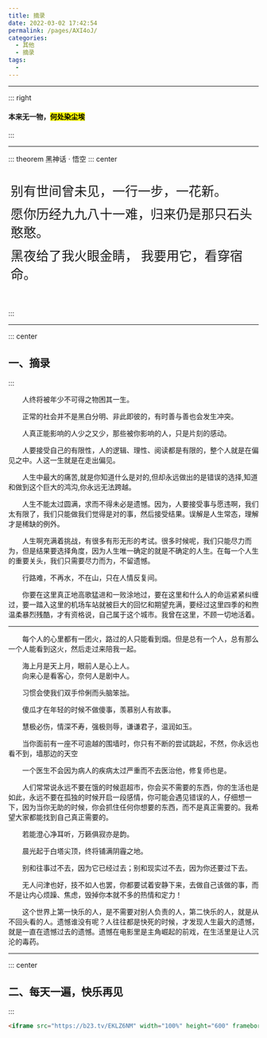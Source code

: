 ```yaml
---
title: 摘录
date: 2022-03-02 17:42:54
permalink: /pages/AXI4oJ/
categories: 
  - 其他
  - 摘录
tags: 
  - 
---
```


---
::: right
<h4>本来无一物，<mark>何处染尘埃</mark></h4> <Badge text="beta" type="warning"/><Badge text="摘录"/>
:::

---

::: theorem 黑神话 · 悟空
::: center
<!--华文行楷 隶书-->
<div style="font-family: 华文行楷,cursive; font-size: 1.6rem; padding-top: 1rem; padding-bottom: 3rem;">
    <div style="padding: 0.3rem">
        别有世间曾未见，一行一步，一花新。
    </div>
    <div style="padding: 0.3rem">
        愿你历经九九八十一难，归来仍是那只石头憨憨。
    </div>
    <div style="padding: 0.3rem">
        黑夜给了我火眼金睛， 我要用它，看穿宿命。
    </div>
</div>
:::

---
::: center
## 一、摘录
::: 

&emsp;&#8195;人终将被年少不可得之物困其一生。

&emsp;&emsp;正常的社会并不是黑白分明、非此即彼的，有时善与善也会发生冲突。

&emsp;&emsp;人真正能影响的人少之又少，那些被你影响的人，只是片刻的感动。

&emsp;&emsp;人要接受自己的有限性，人的逻辑、理性、阅读都是有限的，整个人就是在偏见之中。人这一生就是在走出偏见。

&emsp;&emsp;人生中最大的痛苦,就是你知道什么是对的,但却永远做出的是错误的选择,知道和做到这个巨大的鸿沟,你永远无法跨越。

&emsp;&emsp;人生不能太过圆满，求而不得未必是遗憾。因为，人要接受事与愿违啊，我们太有限了，我们只能做我们觉得是对的事，然后接受结果。误解是人生常态，理解才是稀缺的例外。

&emsp;&emsp;人生啊充满着挑战，有很多有形无形的考试。很多时候呢，我们只能尽力而为，但是结果要选择角度，因为人生唯一确定的就是不确定的人生。在每一个人生的重要关头，我们只需要尽力而为，不留遗憾。

&emsp;&emsp;行路难，不再水，不在山，只在人情反复间。

&emsp;&emsp;你要在这里真正地高歌猛进和一败涂地过，要在这里和什么人的命运紧紧纠缠过，要一踏入这里的机场车站就被巨大的回忆和期望充满，要经过这里四季的和煦温柔暴烈残酷，才有资格说，自己属于这个城市。我曾在这里，不顾一切地活着。


---
 
&emsp;&emsp;每个人的心里都有一团火，路过的人只能看到烟。但是总有一个人，总有那么一个人能看到这火，然后走过来陪我一起。

&emsp;&emsp;海上月是天上月，眼前人是心上人。<br>
&emsp;&emsp;向来心是看客心，奈何人是剧中人。

&emsp;&emsp;习惯会使我们双手伶俐而头脑笨拙。

&emsp;&emsp;傻瓜才在年轻的时候不做傻事，羡慕别人有故事。

&emsp;&emsp;慧极必伤，情深不寿，强极则辱，谦谦君子，温润如玉。

&emsp;&emsp;当你面前有一座不可逾越的围墙时，你只有不断的尝试跳起，不然，你永远也看不到，墙那边的天空

&emsp;&emsp;一个医生不会因为病人的疾病太过严重而不去医治他，修复师也是。

&emsp;&emsp;人们常常说永远不要在饿的时候逛超市，你会买不需要的东西，你的生活也是如此，永远不要在孤独的时候开启一段感情，你可能会遇见错误的人，仔细想一下，因为当你无助的时候，你会抓住任何你想要的东西，而不是真正需要的。我希望大家都能找到自己真正需要的。

&emsp;&emsp;若能澄心净耳听，万籁俱寂亦是韵。

&emsp;&emsp;晨光起于白塔尖顶，终将铺满阴霾之地。

&emsp;&emsp;别和往事过不去，因为它已经过去；别和现实过不去，因为你还要过下去。

&emsp;&emsp;无人问津也好，技不如人也罢，你都要试着安静下来，去做自己该做的事，而不是让内心烦躁、焦虑，毁掉你本就不多的热情和定力！

&emsp;&emsp;这个世界上第一快乐的人，是不需要对别人负责的人，第二快乐的人，就是从不回头看的人。遗憾谁没有呢？人往往都是快死的时候，才发现人生最大的遗憾，就是一直在遗憾过去的遗憾。遗憾在电影里是主角崛起的前戏，在生活里是让人沉沦的毒药。

---
::: center
## 二、每天一遍，快乐再见
::: 

```html
<iframe src="https://b23.tv/EKLZ6NM" width="100%" height="600" frameborder="0" scrolling="No" leftmargin="0" topmargin="0"></iframe>
```
